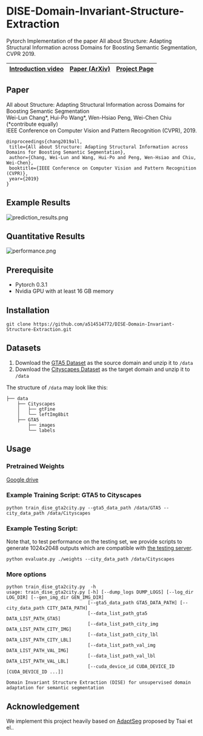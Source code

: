 # DISE-Domain-Invariant-Structure-Extraction
Pytorch Implementation of the paper All about Structure: Adapting Structural Information across Domains for Boosting Semantic Segmentation, CVPR 2019.

|[Introduction video](https://youtu.be/YnD_zQNbfK4) | [Paper (ArXiv)](https://arxiv.org/abs/1903.12212)| [Project Page](https://hui-po-wang.github.io/DISE-Domain-Invariant-Structure-Extraction/) |
|---|---|---|
## Paper
All about Structure: Adapting Structural Information across Domains for Boosting Semantic Segmentation  
Wei-Lun Chang*, Hui-Po Wang*, Wen-Hsiao Peng, Wei-Chen Chiu (\*contribute equally)  
IEEE Conference on Computer Vision and Pattern Recognition (CVPR), 2019.
```
@inproceedings{chang2019all,
 title={All about Structure: Adapting Structural Information across Domains for Boosting Semantic Segmentation},
 author={Chang, Wei-Lun and Wang, Hui-Po and Peng, Wen-Hsiao and Chiu, Wei-Chen},
 booktitle={IEEE Conference on Computer Vision and Pattern Recognition (CVPR)},
 year={2019}
}
```
## Example Results
![prediction_results.png](examples/prediction_results.png)

## Quantitative Results
![performance.png](examples/performance.png)

## Prerequisite
- Pytorch 0.3.1  
- Nvidia GPU with at least 16 GB memory 

## Installation
```
git clone https://github.com/a514514772/DISE-Domain-Invariant-Structure-Extraction.git
```
## Datasets

1. Download the [GTA5 Dataset](https://download.visinf.tu-darmstadt.de/data/from_games/) as the source domain and unzip it to  `/data`
2. Download the [Cityscapes Dataset](https://www.cityscapes-dataset.com) as the target domain and unzip it to  `/data`

The structure of `/data` may look like this:
  ```
  ├── data
      ├── Cityscapes
      │   ├── gtFine
      │   └── leftImg8bit
      ├── GTA5
          ├── images
          └── labels
  ```
## Usage
### Pretrained Weights
[Google drive](https://drive.google.com/drive/folders/1NSPhGnTqBp6oeBd6awNs7VVTGuL1p4wP?usp=sharing)

### Example Training Script: GTA5 to Cityscapes
```
python train_dise_gta2city.py --gta5_data_path /data/GTA5 --city_data_path /data/Cityscapes
```
### Example Testing Script:
Note that, to test performance on the testing set, we provide scripts to generate 1024x2048 outputs which are compatible with [the testing server](https://www.cityscapes-dataset.com/benchmarks/#instance-level-results).
```
python evaluate.py ./weights --city_data_path /data/Cityscapes
```
### More options
```
python train_dise_gta2city.py  -h
usage: train_dise_gta2city.py [-h] [--dump_logs DUMP_LOGS] [--log_dir LOG_DIR] [--gen_img_dir GEN_IMG_DIR]
                              [--gta5_data_path GTA5_DATA_PATH] [--city_data_path CITY_DATA_PATH]
                              [--data_list_path_gta5 DATA_LIST_PATH_GTA5]
                              [--data_list_path_city_img DATA_LIST_PATH_CITY_IMG]
                              [--data_list_path_city_lbl DATA_LIST_PATH_CITY_LBL]
                              [--data_list_path_val_img DATA_LIST_PATH_VAL_IMG]
                              [--data_list_path_val_lbl DATA_LIST_PATH_VAL_LBL]
                              [--cuda_device_id CUDA_DEVICE_ID [CUDA_DEVICE_ID ...]]

Domain Invariant Structure Extraction (DISE) for unsupervised domain adaptation for semantic segmentation
```

## Acknowledgement
We implement this project heavily based on [AdaptSeg](https://github.com/wasidennis/AdaptSegNet) proposed by Tsai et el..
